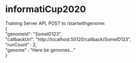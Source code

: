 # informatiCup2020

Training Server API, POST to /startwithgenome:  
{  
	"genomeId": "SomeID123",  
	"callbackUrl": "http://localhost:50120/callback/SomeID123",  
	"runCount" : 2,  
	"genome" : "Here be genomes..."  
}  
